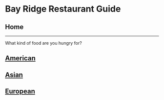 # Bay Ridge Restaurant Guide
## Home
---
What kind of food are you hungry for?
## [American](american/american.md)
## [Asian](asian/asian.md)
## [European](European/European.md)
